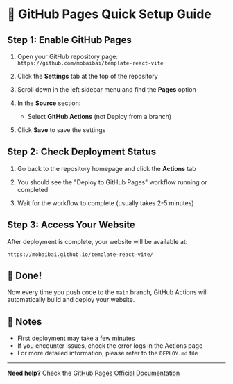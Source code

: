 # 🚀 GitHub Pages Quick Setup Guide

## Step 1: Enable GitHub Pages

1. Open your GitHub repository page: `https://github.com/mobaibai/template-react-vite`

2. Click the **Settings** tab at the top of the repository

3. Scroll down in the left sidebar menu and find the **Pages** option

4. In the **Source** section:
   - Select **GitHub Actions** (not Deploy from a branch)

5. Click **Save** to save the settings

## Step 2: Check Deployment Status

1. Go back to the repository homepage and click the **Actions** tab

2. You should see the "Deploy to GitHub Pages" workflow running or completed

3. Wait for the workflow to complete (usually takes 2-5 minutes)

## Step 3: Access Your Website

After deployment is complete, your website will be available at:

```
https://mobaibai.github.io/template-react-vite/
```

## 🎉 Done!

Now every time you push code to the `main` branch, GitHub Actions will automatically build and deploy your website.

## 📝 Notes

- First deployment may take a few minutes
- If you encounter issues, check the error logs in the Actions page
- For more detailed information, please refer to the `DEPLOY.md` file

---

**Need help?** Check the [GitHub Pages Official Documentation](https://docs.github.com/en/pages/getting-started-with-github-pages/creating-a-github-pages-site)